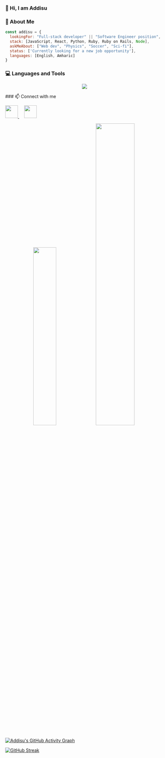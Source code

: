 
### 👋 Hi, I am Addisu  

### 👤 About Me

```javascript
const addisu = {
  lookingFor: "Full-stack developer" || "Software Engineer position",
  stack: [JavaScript, React, Python, Ruby, Ruby on Rails, Node],
  askMeAbout: ["Web dev", "Physics", "Soccer", "Sci-fi"],
  status: ['Currently looking for a new job opportunity'],
  languages: [English, Amharic]
}
```

### 💻  Languages and Tools 

<p align="center">
  <a href="https://github.com/Addisu87">
    <img src="https://skillicons.dev/icons?i=js,ts,react,nextjs,redux,html,css,bootstrap,tailwind,materialui,webpack,graphql,nodejs,ruby,rails,py,django,fastapi,aws,nginx,supabase,postgres,mongodb,docker,prisma,redis,git,vercel,jest,postman,latex" />
  </a>
</p>
### 📫 Connect with me

<p align="left"> <a href="https://www.linkedin.com/in/addisu-tedla/"> <img src="https://cdn.jsdelivr.net/gh/devicons/devicon/icons/linkedin/linkedin-original.svg" width="40" height="40"/> </a> &#8287;&#8287;&#8287; <a href="mailto:addisu.haile@yahoo.com"> <img src="https://www.vectorlogo.zone/logos/yahoo/yahoo-tile.svg" width="40" height="40"/> </a> </p><div align="center"> <img src="https://github-readme-stats.vercel.app/api/top-langs/?username=Addisu87&layout=compact&theme=gotham" width="38%"/> <img src="https://github-readme-stats.vercel.app/api?username=Addisu87&show_icons=true&count_private=true&theme=gotham" width="49.5%"/> </div>


[![Addisu's GitHub Activity Graph](https://github-readme-activity-graph.vercel.app/graph?username=Addisu87&theme=gotham&area=true&hide_border=true)](https://github.com/Addisu87/github-readme-activity-graph)


[![GitHub Streak](https://streak-stats.demolab.com/?user=Addisu87&theme=gotham)](https://git.io/streak-stats)

